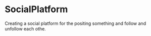 # SocialPlatform
Creating a social platform for the positing something and follow and unfollow each othe.
